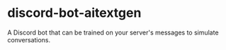 # discord-bot-aitextgen
A Discord bot that can be trained on your server's messages to simulate conversations.
